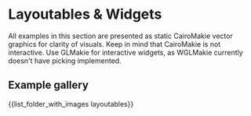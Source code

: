 # Layoutables & Widgets

All examples in this section are presented as static CairoMakie vector graphics for clarity of visuals.
Keep in mind that CairoMakie is not interactive.
Use GLMakie for interactive widgets, as WGLMakie currently doesn't have picking implemented.

## Example gallery

{{list_folder_with_images layoutables}}